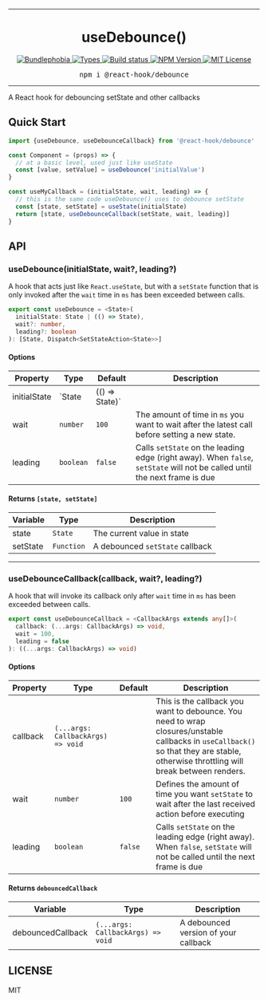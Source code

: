 <hr>
<div align="center">
  <h1 align="center">
    useDebounce()
  </h1>
</div>

<p align="center">
  <a href="https://bundlephobia.com/result?p=@react-hook/debounce">
    <img alt="Bundlephobia" src="https://img.shields.io/bundlephobia/minzip/@react-hook/debounce?style=for-the-badge&labelColor=24292e">
  </a>
  <a aria-label="Types" href="https://www.npmjs.com/package/@react-hook/debounce">
    <img alt="Types" src="https://img.shields.io/npm/types/@react-hook/debounce?style=for-the-badge&labelColor=24292e">
  </a>
  <a aria-label="Build status" href="https://travis-ci.com/jaredLunde/react-hook">
    <img alt="Build status" src="https://img.shields.io/travis/com/jaredLunde/react-hook?style=for-the-badge&labelColor=24292e">
  </a>
  <a aria-label="NPM version" href="https://www.npmjs.com/package/@react-hook/debounce">
    <img alt="NPM Version" src="https://img.shields.io/npm/v/@react-hook/debounce?style=for-the-badge&labelColor=24292e">
  </a>
  <a aria-label="License" href="https://jaredlunde.mit-license.org/">
    <img alt="MIT License" src="https://img.shields.io/npm/l/@react-hook/debounce?style=for-the-badge&labelColor=24292e">
  </a>
</p>

<pre align="center">npm i @react-hook/debounce</pre>
<hr>

A React hook for debouncing setState and other callbacks

## Quick Start

```jsx harmony
import {useDebounce, useDebounceCallback} from '@react-hook/debounce'

const Component = (props) => {
  // at a basic level, used just like useState
  const [value, setValue] = useDebounce('initialValue')
}

const useMyCallback = (initialState, wait, leading) => {
  // this is the same code useDebounce() uses to debounce setState
  const [state, setState] = useState(initialState)
  return [state, useDebounceCallback(setState, wait, leading)]
}
```

## API

### useDebounce(initialState, wait?, leading?)

A hook that acts just like `React.useState`, but with a `setState` function
that is only invoked after the `wait` time in `ms` has been exceeded between
calls.

```ts
export const useDebounce = <State>(
  initialState: State | (() => State),
  wait?: number,
  leading?: boolean
): [State, Dispatch<SetStateAction<State>>]
```

#### Options

| Property     | Type                    | Default | Description                                                                                                                |
| ------------ | ----------------------- | ------- | -------------------------------------------------------------------------------------------------------------------------- |
| initialState | `State | (() => State)` |         | The initial state provided to `React.useState`                                                                             |
| wait         | `number`                | `100`   | The amount of time in `ms` you want to wait after the latest call before setting a new state.                              |
| leading      | `boolean`               | `false` | Calls `setState` on the leading edge (right away). When `false`, `setState` will not be called until the next frame is due |

#### Returns `[state, setState]`

| Variable | Type       | Description                     |
| -------- | ---------- | ------------------------------- |
| state    | `State`    | The current value in state      |
| setState | `Function` | A debounced `setState` callback |

---

### useDebounceCallback(callback, wait?, leading?)

A hook that will invoke its callback only after `wait` time in `ms` has been
exceeded between calls.

```ts
export const useDebounceCallback = <CallbackArgs extends any[]>(
  callback: (...args: CallbackArgs) => void,
  wait = 100,
  leading = false
): ((...args: CallbackArgs) => void)
```

#### Options

| Property | Type                              | Default | Description                                                                                                                                                                          |
| -------- | --------------------------------- | ------- | ------------------------------------------------------------------------------------------------------------------------------------------------------------------------------------ |
| callback | `(...args: CallbackArgs) => void` |         | This is the callback you want to debounce. You need to wrap closures/unstable callbacks in `useCallback()` so that they are stable, otherwise throttling will break between renders. |
| wait     | `number`                          | `100`   | Defines the amount of time you want `setState` to wait after the last received action before executing                                                                               |
| leading  | `boolean`                         | `false` | Calls `setState` on the leading edge (right away). When `false`, `setState` will not be called until the next frame is due                                                           |

#### Returns `debouncedCallback`

| Variable          | Type                              | Description                          |
| ----------------- | --------------------------------- | ------------------------------------ |
| debouncedCallback | `(...args: CallbackArgs) => void` | A debounced version of your callback |

## LICENSE

MIT
